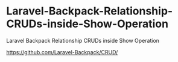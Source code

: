 # Laravel-Backpack-Relationship-CRUDs-inside-Show-Operation
Laravel Backpack Relationship CRUDs inside Show Operation

https://github.com/Laravel-Backpack/CRUD/
